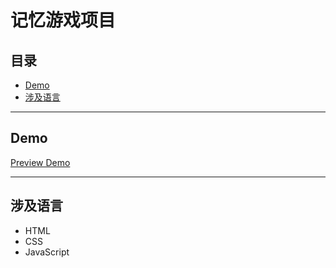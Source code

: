 # 记忆游戏项目


## 目录
* [Demo](#Demo)
* [涉及语言](#涉及语言)

***************************************

## Demo

[Preview Demo](https://briskdust.github.io/udacity-memory-game/index.html)

***************************************

## 涉及语言

 * HTML
 * CSS
 * JavaScript
